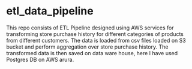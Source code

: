 # etl_data_pipeline

This repo consists of ETL Pipeline designed using AWS services for transforming store purchase history for different categories of products from different customers. The data is loaded from csv files loaded on S3 bucket and perform aggregation over store purchase history. The transformed data is then saved on data ware house, here I have used Postgres DB on AWS arura.

